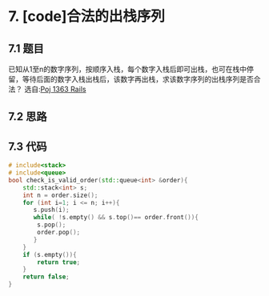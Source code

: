 # 7. [code]合法的出栈序列
## 7.1 题目
已知从1至n的数字序列，按顺序入栈，每个数字入栈后即可出栈，也可在栈中停留，等待后面的数字入栈出栈后，该数字再出栈，求该数字序列的出栈序列是否合法？
选自:[Poj 1363 Rails](http://poj.org/problem?id=1363)
## 7.2 思路
## 7.3 代码
```c++
# include<stack>
# include<queue>
bool check_is_valid_order(std::queue<int> &order){
    std::stack<int> s;
    int n = order.size();
    for (int i=1; i <= n; i++){
       s.push(i);
       while( !s.empty() && s.top()== order.front()){
        s.pop();
        order.pop();
       } 
    }
    if (s.empty()){
        return true;
    }
    return false;
}
```